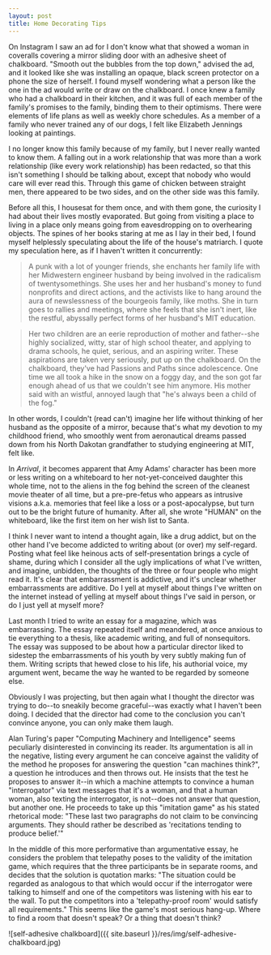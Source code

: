```yaml
---
layout: post
title: Home Decorating Tips
---
```


On Instagram I saw an ad for I don't know what that showed a woman in coveralls covering a mirror sliding door with an adhesive sheet of chalkboard. "Smooth out the bubbles from the top down," advised the ad, and it looked like she was installing an opaque, black screen protector on a phone the size of herself. I found myself wondering what a person like the one in the ad would write or draw on the chalkboard. I once knew a family who had a chalkboard in their kitchen, and it was full of each member of the family's promises to the family, binding them to their optimisms. There were elements of life plans as well as weekly chore schedules. As a member of a family who never trained any of our dogs, I felt like Elizabeth Jennings looking at paintings.

I no longer know this family because of my family, but I never really wanted to know them. A falling out in a work relationship that was more than a work relationship (like every work relationship) has been redacted, so that this isn't something I should be talking about, except that nobody who would care will ever read this. Through this game of chicken between straight men, there appeared to be two sides, and on the other side was this family.

Before all this, I housesat for them once, and with them gone, the curiosity I had about their lives mostly evaporated. But going from visiting a place to living in a place only means going from eavesdropping on to overhearing objects. The spines of her books staring at me as I lay in their bed, I found myself helplessly speculating about the life of the house's matriarch. I quote my speculation here, as if I haven't written it concurrently:

> A punk with a lot of younger friends, she enchants her family life with her Midwestern engineer husband by being involved in the radicalism of twentysomethings. She uses her and her husband's money to fund nonprofits and direct actions, and the activists like to hang around the aura of newslessness of the bourgeois family, like moths. She in turn goes to rallies and meetings, where she feels that she isn't inert, like the restful, abyssally perfect forms of her husband's MIT education.

> Her two children are an eerie reproduction of mother and father--she highly socialized, witty, star of high school theater, and applying to drama schools, he quiet, serious, and an aspiring writer. These aspirations are taken very seriously, put up on the chalkboard. On the chalkboard, they've had Passions and Paths since adolescence. One time we all took a hike in the snow on a foggy day, and the son got far enough ahead of us that we couldn't see him anymore. His mother said with an wistful, annoyed laugh that "he's always been a child of the fog."

In other words, I couldn't (read can't) imagine her life without thinking of her husband as the opposite of a mirror, because that's what my devotion to my childhood friend, who smoothly went from aeronautical dreams passed down from his North Dakotan grandfather to studying engineering at MIT, felt like.

In *Arrival*, it becomes apparent that Amy Adams' character has been more or less writing on a whiteboard to her not-yet-conceived daughter this whole time, not to the aliens in the fog behind the screen of the cleanest movie theater of all time, but a pre-pre-fetus who appears as intrusive visions a.k.a. memories that feel like a loss or a post-apocalypse, but turn out to be the bright future of humanity. After all, she wrote "HUMAN" on the whiteboard, like the first item on her wish list to Santa.

I think I never want to intend a thought again, like a drug addict, but on the other hand I've become addicted to writing about (or over) my self-regard. Posting what feel like heinous acts of self-presentation brings a cycle of shame, during which I consider all the ugly implications of what I've written, and imagine, unbidden, the thoughts of the three or four people who might read it. It's clear that embarrassment is addictive, and it's unclear whether embarrassments are additive. Do I yell at myself about things I've written on the internet instead of yelling at myself about things I've said in person, or do I just yell at myself more?

Last month I tried to write an essay for a magazine, which was embarrassing. The essay repeated itself and meandered, at once anxious to tie everything to a thesis, like academic writing, and full of nonsequitors. The essay was supposed to be about how a particular director liked to sidestep the embarrassments of his youth by very subtly making fun of them. Writing scripts that hewed close to his life, his authorial voice, my argument went, became the way he wanted to be regarded by someone else.

Obviously I was projecting, but then again what I thought the director was trying to do--to sneakily become graceful--was exactly what I haven't been doing. I decided that the director had come to the conclusion you can't convince anyone, you can only make them laugh.

Alan Turing's paper "Computing Machinery and Intelligence" seems peculiarly disinterested in convincing its reader. Its argumentation is all in the negative, listing every argument he can conceive against the validity of the method he proposes for answering the question "can machines think?", a question he introduces and then throws out. He insists that the test he proposes to answer it--in which a machine attempts to convince a human "interrogator" via text messages that it's a woman, and that a human woman, also texting the interrogator, is not--does not answer that question, but another one. He proceeds to take up this "imitation game" as his stated rhetorical mode: "These last two paragraphs do not claim to be convincing arguments. They should rather be described as 'recitations tending to produce belief.'"

In the middle of this more performative than argumentative essay, he considers the problem that telepathy poses to the validity of the imitation game, which requires that the three participants be in separate rooms, and decides that the solution is quotation marks: "The situation could be regarded as analogous to that which would occur if the interrogator were talking to himself and one of the competitors was listening with his ear to the wall. To put the competitors into a 'telepathy-proof room' would satisfy all requirements." This seems like the game's most serious hang-up. Where to find a room that doesn't speak? Or a thing that doesn't think?

![self-adhesive chalkboard]({{ site.baseurl }}/res/img/self-adhesive-chalkboard.jpg)